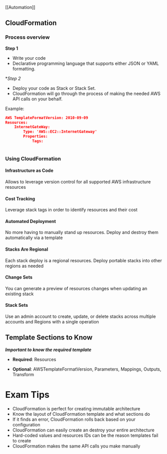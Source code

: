 [[Automation]]

## CloudFormation

### Process overview

**Step 1**
- Write your code
- Declarative programming language that supports either JSON or YAML formatting.

**Step 2*
- Deploy your code as Stack or Stack Set.
- CloudFormation will go through the process of making the needed AWS API calls on your behalf.


Example:
```json
AWS TemplateFormatVersion: 2010-09-09
Resources:
	InternetGateWay:
		Type: 'AWS::EC2::InternetGateway'
		Properties:
			Tags:
			
```

### Using CloudFormation

#### Infrastructure as Code
Allows to leverage version control for all supported AWS infrastructure resources
#### Cost Tracking
Leverage stack tags in order to identify resources and their cost
#### Automated Deployment
No more having to manually stand up resources. Deploy and destroy them automatically via a template
#### Stacks Are Regional
Each stack deploy is a regional resources. Deploy portable stacks into other regions as needed
#### Change Sets
You can generate a preview of resources changes when updating an existing stack
#### Stack Sets
Use an admin account to create, update, or delete stacks across multiple accounts and Regions with a single operation

## Template Sections to Know

***Important to know the required template***

- **Required**: Resources

- **Optional**: AWSTemplateFormatVersion, Parameters, Mappings, Outputs, Transform

# Exam Tips

- CloudFormation is perfect for creating immutable architecture
- Know the layout of CloudFormation template and what sections do
- If it finds an error, CloudFormation rolls back based on your configuration
- CloudFormation can easily create an destroy your entire architecture
- Hard-coded values and resources IDs can be the reason templates fail to create
- CloudFormation makes the same API calls you make manually

